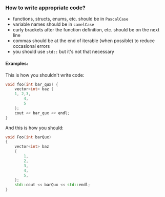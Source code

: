 ### How to write appropriate code?
 - functions, structs, enums, etc. should be in `PascalCase`
 - variable names should be in `camelCase`
 - curly brackets after the function definition, etc. should be on the next line
 - commas should be at the end of iterable (when possible) to reduce occasional errors
 - you should use `std::` but it's not that necessary
    
#### Examples:
This is how you shouldn't write code:
```cpp
void foo(int bar_qux) {
    vector<int> baz {
    1, 2,3,
        4,
        5
    };
    cout << bar_qux << endl;
}
```


And this is how you should:
```cpp
void Foo(int barQux)
{
    vector<int> baz 
    {
        1,
        2,
        3,
        4,
        5,
    };
    std::cout << barQux << std::endl;
}
```

